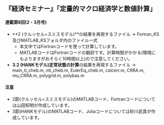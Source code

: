 ## 『経済セミナー』「定量的マクロ経済学と数値計算」

#### 連載第8回(2・3月号)

* **2 (クルッセル=スミスモデル)**の結果を再現するファイル -> Fortran_KS及びMATLAB_KSフォルダ内のファイル一式
  + 本文中ではFortranコードを使って計算しています。
  + MATLABコードはFortranコードの翻訳です。計算時間がかかる(環境にもよりますがおそらく10時間以上)ので注意してください。
* **3.2 (HANKモデル)定常状態の計算**の結果を再現するファイル -> main_ti_cheb.m, nti_cheb.m, EulerEq_cheb.m, calcerr.m, CRRA.m, mu_CRRA.m, polygrid.m, polybas.m

#### 注意
* 2節(クルッセル=スミスモデル)のMATLABコード、Fortranコードについては山田知明が作成しています。
* 3節(HANKモデル)のMATLABコード、Juliaコードについては砂川武貴が作成しています。
<!--* 文字コードがUTF-8のため、一部の日本語がWindowsでは正しく表示されない可能性があります(to be fixed.)
#### 未完成
* Pythonコードはこれからアップ予定です。
